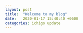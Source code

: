 ```yaml
---
layout: post
title:  "Welcome to my blog"
date:   2020-01-17 15:40:40 +0600
categories: ichigo update
---
```


